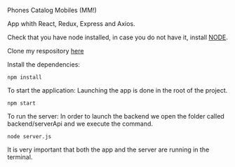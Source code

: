 Phones Catalog Mobiles (MM!)

App whith React, Redux, Express and Axios.



Check that you have node installed, in case you do not have it, install [NODE](https://nodejs.org/en/).



Clone my respository [here](https://github.com/MartaAS/phone-catalog-app)


Install the dependencies:

```npm install```


To start the application:
Launching the app is done in the root  of the project.

```npm start```


To run the server:
In order to launch the backend we open the folder called backend/serverApi and we execute the command. 

```node server.js```



It is very  important that both the app and the server are running in the terminal.

